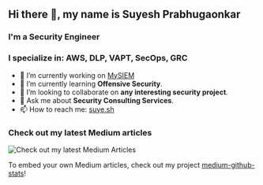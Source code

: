 ## Hi there 👋, my name is Suyesh Prabhugaonkar

### I'm a Security Engineer
### I specialize in: AWS, DLP, VAPT, SecOps, GRC

- 🔭 I’m currently working on [MySIEM](https://github.com/susapr/MySIEM)
- 🌱 I’m currently learning **Offensive Security**.
- 👯 I’m looking to collaborate on **any interesting security project**.
- 💬 Ask me about **Security Consulting Services**.
- 📫 How to reach me: [suye.sh](https://suye.sh)

### Check out my latest Medium articles

![Check out my latest Medium Articles](https://medium-github-stats.onrender.com/card)

To embed your own Medium articles, check out my project [medium-github-stats](https://github.com/susapr/medium-github-stats)!
